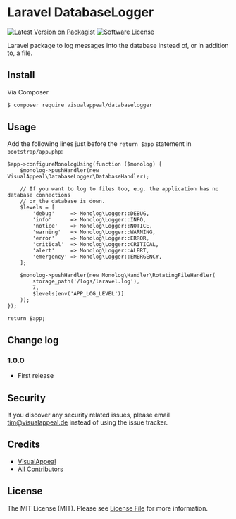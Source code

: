 # Laravel DatabaseLogger

[![Latest Version on Packagist][ico-version]][link-packagist]
[![Software License][ico-license]](LICENSE.md)

Laravel package to log messages into the database instead of, or in addition to, a file.

## Install

Via Composer

``` bash
$ composer require visualappeal/databaselogger
```

## Usage

Add the following lines just before the `return $app` statement in `bootstrap/app.php`:

```
$app->configureMonologUsing(function ($monolog) {
    $monolog->pushHandler(new VisualAppeal\DatabaseLogger\DatabaseHandler);
    
    // If you want to log to files too, e.g. the application has no database connections
    // or the database is down.
    $levels = [
        'debug'     => Monolog\Logger::DEBUG,
        'info'      => Monolog\Logger::INFO,
        'notice'    => Monolog\Logger::NOTICE,
        'warning'   => Monolog\Logger::WARNING,
        'error'     => Monolog\Logger::ERROR,
        'critical'  => Monolog\Logger::CRITICAL,
        'alert'     => Monolog\Logger::ALERT,
        'emergency' => Monolog\Logger::EMERGENCY,
    ];

    $monolog->pushHandler(new Monolog\Handler\RotatingFileHandler(
        storage_path('/logs/laravel.log'),
        7,
        $levels[env('APP_LOG_LEVEL')]
    ));
});

return $app;
```

## Change log

### 1.0.0

* First release

## Security

If you discover any security related issues, please email tim@visualappeal.de instead of using the issue tracker.

## Credits

- [VisualAppeal][link-author]
- [All Contributors][link-contributors]

## License

The MIT License (MIT). Please see [License File](LICENSE.md) for more information.

[ico-version]: https://img.shields.io/packagist/v/VisualAppeal/DatabaseLogger.svg?style=flat-square
[ico-license]: https://img.shields.io/badge/license-MIT-brightgreen.svg?style=flat-square

[link-packagist]: https://packagist.org/packages/:vendor/:package_name
[link-travis]: https://travis-ci.org/:vendor/:package_name
[link-author]: https://github.com/visualappeal
[link-contributors]: ../../contributors
